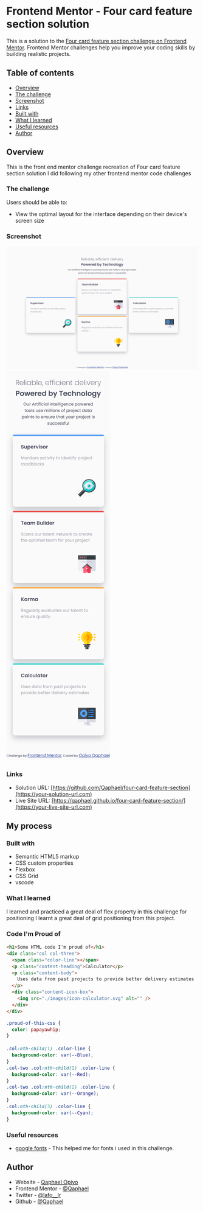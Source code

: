 # Frontend Mentor - Four card feature section solution

This is a solution to the [Four card feature section challenge on Frontend Mentor](https://www.frontendmentor.io/challenges/four-card-feature-section-weK1eFYK). Frontend Mentor challenges help you improve your coding skills by building realistic projects.

## Table of contents

-   [Overview](#overview)
  - [The challenge](#the-challenge)
  - [Screenshot](#screenshot)
  - [Links](#links)
  - [Built with](#built-with)
  - [What I learned](#what-i-learned)
  - [Useful resources](#useful-resources)
  - [Author](#author)


## Overview
This is the front end mentor challenge recreation of Four card feature section solution I did following my other frontend mentor code challenges

### The challenge

Users should be able to:

- View the optimal layout for the interface depending on their device's screen size

### Screenshot

![](./screenshots/desktop-view.png)
![](./screenshots/mobile-view.png)

### Links

- Solution URL: [https://github.com/Qaphael/four-card-feature-section](https://your-solution-url.com)
- Live Site URL: [https://qaphael.github.io/four-card-feature-section/](https://your-live-site-url.com)

## My process

### Built with

- Semantic HTML5 markup
- CSS custom properties
- Flexbox
- CSS Grid
- vscode

### What I learned

I learned and practiced a great deal of flex property in this challenge for positioning
I learnt a great deal of grid positioning from this project.

### Code I'm Proud of

```html
<h1>Some HTML code I'm proud of</h1>
<div class="col col-three">
  <span class="color-line"></span>
  <p class="content-heading">Calculator</p>
  <p class="content-body">
    Uses data from past projects to provide better delivery estimates
  </p>
  <div class="content-icon-box">
    <img src="./images/icon-calculator.svg" alt="" />
  </div>
</div>
```
```css
.proud-of-this-css {
  color: papayawhip;
}

.col:nth-child(1) .color-line {
  background-color: var(--Blue);
}
.col-two .col:nth-child(1) .color-line {
  background-color: var(--Red);
}
.col-two .col:nth-child(2) .color-line {
  background-color: var(--Orange);
}
.col:nth-child(3) .color-line {
  background-color: var(--Cyan);
}

```

### Useful resources

- [google fonts](https://fonts.google.com/) - This helped me for fonts i used in this challenge.

## Author

- Website - [Qaphael Opiyo](https://qaphael-portfolio-website.web.app/)
- Frontend Mentor - [@Qaphael](https://www.frontendmentor.io/profile/Qaphael)
- Twitter - [@lafo__lr](https://twitter.com/Laflo_lr)
- Github - [@Qaphael](https://github.com/Qaphael)

